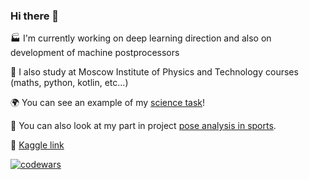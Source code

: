 ### Hi there 🐶

🏭 I'm currently working on deep learning direction and also on development of machine postprocessors

🔬 I also study at Moscow Institute of Physics and Technology courses (maths, python, kotlin, etc...)

🌍 You can see an example of my [science task](https://datalore.jetbrains.com/report/static/LUdwBA6k2jwMAMtJwB3Kau/kHcYwVEETH6IYmQMWEgkJC)!

🏅 You can also look at my part in project [pose analysis in sports](https://github.com/fitagdinov/Hockey_analysis/tree/feat_check_phases).

:penguin: [Kaggle link](https://www.kaggle.com/hydropes)

[![codewars](https://www.codewars.com/users/iiifd2u%20/badges/large)](https://www.codewars.com/users/iiifd2u%20)

